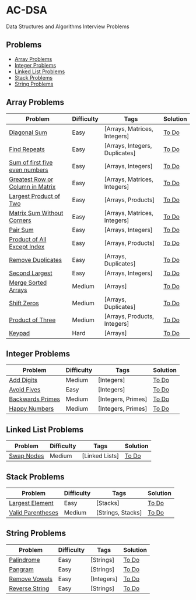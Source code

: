 # AC-DSA

Data Structures and Algorithms Interview Problems

## Problems

- [Array Problems](#array-problems)
- [Integer Problems](#integer-problems)
- [Linked List Problems](#linked-list-problems)
- [Stack Problems](#stack-problems)
- [String Problems](#string-problems)

## Array Problems

| Problem | Difficulty| Tags | Solution |
| --- | --- | --- | --- |
| [Diagonal Sum](https://github.com/C4Q/AC-DSA/blob/master/ArrayProblems/DiagonalSum.md) | Easy |  [Arrays, Matrices, Integers] | [To Do]()
| [Find Repeats](https://github.com/C4Q/AC-DSA/blob/master/ArrayProblems/FindRepeats.md) | Easy | [Arrays, Integers, Duplicates] | [To Do]() | 
| [Sum of first five even numbers](https://github.com/C4Q/AC-DSA/blob/master/ArrayProblems/FirstFiveSum.md) | Easy | [Arrays, Integers] | [To Do]() |
| [Greatest Row or Column in Matrix](https://github.com/C4Q/AC-DSA/blob/master/ArrayProblems/GreatestRowOrColumn.md) | Easy | [Arrays, Matrices, Integers] | [To Do]() | 
| [Largest Product of Two](https://github.com/C4Q/AC-DSA/blob/master/ArrayProblems/LargestProductOfTwo.md) | Easy | [Arrays, Products] | [To Do]() | 
| [Matrix Sum Without Corners](https://github.com/C4Q/AC-DSA/blob/master/ArrayProblems/MatrixSum.md) | Easy | [Arrays, Matrices, Integers] | [To Do]() |
| [Pair Sum](https://github.com/C4Q/AC-DSA/blob/master/ArrayProblems/PairSum.md) | Easy | [Arrays, Integers] | [To Do]() | 
| [Product of All Except Index](https://github.com/C4Q/AC-DSA/blob/master/ArrayProblems/ProductOfAllExeptIndex.md) | Easy | [Arrays, Products] | [To Do]() | 
| [Remove Duplicates](https://github.com/C4Q/AC-DSA/blob/master/ArrayProblems/RemoveDuplicates.md) | Easy | [Arrays, Duplicates] | [To Do]() | 
| [Second Largest](https://github.com/C4Q/AC-DSA/blob/master/ArrayProblems/SecondLargest.md) | Easy | [Arrays, Integers] | [To Do]() | 
| [Merge Sorted Arrays](https://github.com/C4Q/AC-DSA/blob/master/LinkedListProblems/MergeSortedLists.md) | Medium | [Arrays] | [To Do]() | 
| [Shift Zeros](https://github.com/C4Q/AC-DSA/blob/master/ArrayProblems/ShiftZeros.md) | Medium | [Arrays, Duplicates] | [To Do]() | 
| [Product of Three](https://github.com/C4Q/AC-DSA/blob/master/ArrayProblems/ProductOfThree.md) | Medium | [Arrays, Products, Integers] | [To Do]() | 
| [Keypad](https://github.com/C4Q/AC-DSA/blob/master/ArrayProblems/Keypad.md) | Hard | [Arrays] | [To Do]() | 

## Integer Problems

| Problem | Difficulty| Tags | Solution |
| --- | --- | --- | --- |
| [Add Digits](https://github.com/C4Q/AC-DSA/blob/master/IntegerProblems/AddDigits.md) | Medium | [Integers] | [To Do]() | 
| [Avoid Fives](https://github.com/C4Q/AC-DSA/blob/master/IntegerProblems/AvoidFives.md) | Easy | [Integers] | [To Do]() | 
| [Backwards Primes](https://github.com/C4Q/AC-DSA/blob/master/IntegerProblems/BackwardsPrimes.md) | Medium | [Integers, Primes] | [To Do]() | 
| [Happy Numbers](https://github.com/C4Q/AC-DSA/blob/master/IntegerProblems/HappyNumbers.md) | Medium | [Integers, Primes] | [To Do]() | 


## Linked List Problems

| Problem | Difficulty| Tags | Solution |
| --- | --- | --- | --- |
| [Swap Nodes](https://github.com/C4Q/AC-DSA/blob/master/LinkedListProblems/SwapNodes.md) | Medium | [Linked Lists] | [To Do]() | 

## Stack Problems

| Problem | Difficulty| Tags | Solution |
| --- | --- | --- | --- |
| [Largest Element](https://github.com/C4Q/AC-DSA/blob/master/StackProblems/LargestElementInStack.md) | Easy | [Stacks] | [To Do]() | 
| [Valid Parentheses](https://github.com/C4Q/AC-DSA/blob/master/StringProblems/ValidParentheses.md) | Medium | [Strings, Stacks] | [To Do]() |

## String Problems
| Problem | Difficulty| Tags | Solution |
| --- | --- | --- | --- |
| [Palindrome](https://github.com/C4Q/AC-DSA/blob/master/StringProblems/Palindrome.md) | Easy | [Strings] | [To Do]() | 
| [Pangram](https://github.com/C4Q/AC-DSA/blob/master/StringProblems/Pangram.md) | Easy | [Strings] | [To Do]() | 
| [Remove Vowels](https://github.com/C4Q/AC-DSA/blob/master/StringProblems/RemoveVowels.md) | Easy | [Integers] | [To Do]() | 
| [Reverse String](https://github.com/C4Q/AC-DSA/blob/master/StringProblems/ReverseString.md) | Easy | [Strings] | [To Do]() | 

